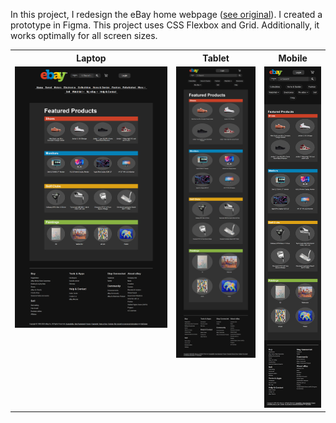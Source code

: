 In this project, I redesign the eBay home webpage ([see original](resources/images/previews/original.png)). I created a prototype in Figma. This project uses CSS Flexbox and Grid. Additionally, it works optimally for all screen sizes.

<table>
    <tr>
        <th>Laptop</th>
        <th>Tablet</th>
        <th>Mobile</th>
    </tr>
    <tr> 
        <td valign="top"><a><img src="resources/images/previews/preview-laptop.png"><a></td>
        <td valign="top"><img src="resources/images/previews/preview-tablet.png"></td>
        <td valign="top" style="word-wrap"><img src="resources/images/previews/preview-mobile.png"></td>
    </tr>
</table>
